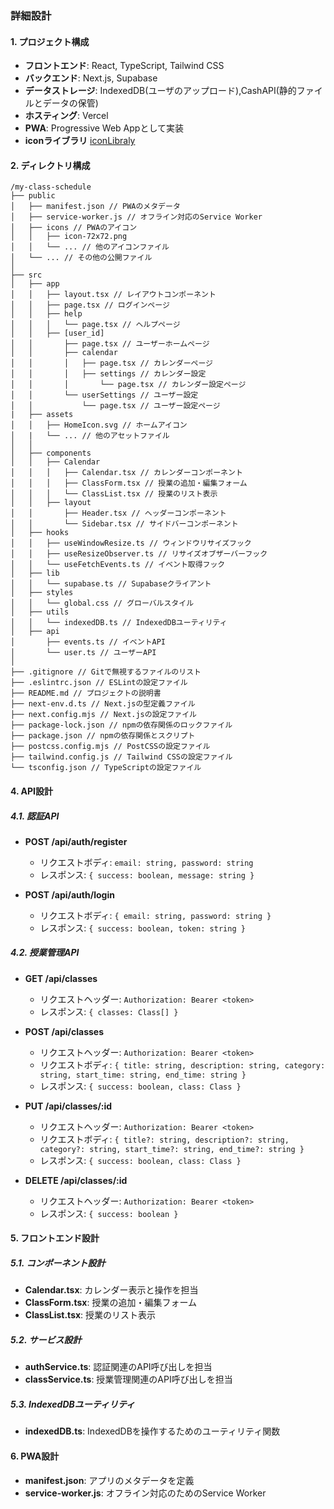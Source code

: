 ### 詳細設計

#### 1. プロジェクト構成
- **フロントエンド**: React, TypeScript, Tailwind CSS
- **バックエンド**: Next.js, Supabase
- **データストレージ**: IndexedDB(ユーザのアップロード),CashAPI(静的ファイルとデータの保管)
- **ホスティング**: Vercel
- **PWA**: Progressive Web Appとして実装
- **iconライブラリ** [iconLibraly](https://tabler.io/icons)

#### 2. ディレクトリ構成
```
/my-class-schedule
├── public
│   ├── manifest.json // PWAのメタデータ
│   ├── service-worker.js // オフライン対応のService Worker
│   ├── icons // PWAのアイコン
│   │   ├── icon-72x72.png
│   │   └── ... // 他のアイコンファイル
│   └── ... // その他の公開ファイル
│
├── src
│   ├── app
│   │   ├── layout.tsx // レイアウトコンポーネント
│   │   ├── page.tsx // ログインページ
│   │   ├── help
│   │   │   └── page.tsx // ヘルプページ
│   │   ├── [user_id]
│   │       ├── page.tsx // ユーザーホームページ
│   │       ├── calendar
│   │       │   ├── page.tsx // カレンダーページ
│   │       │   ├── settings // カレンダー設定
│   │       │       └── page.tsx // カレンダー設定ページ
│   │       └── userSettings // ユーザー設定
│   │           └── page.tsx // ユーザー設定ページ
|   ├── assets
│   │   ├── HomeIcon.svg // ホームアイコン
│   |   └── ... // 他のアセットファイル
│   │
│   ├── components
│   │   ├── Calendar
│   │   │   ├── Calendar.tsx // カレンダーコンポーネント
│   │   │   ├── ClassForm.tsx // 授業の追加・編集フォーム
│   │   │   └── ClassList.tsx // 授業のリスト表示
│   │   ├── layout
│   │       ├── Header.tsx // ヘッダーコンポーネント
│   │       └── Sidebar.tsx // サイドバーコンポーネント
│   ├── hooks
│   │   ├── useWindowResize.ts // ウィンドウリサイズフック
│   │   ├── useResizeObserver.ts // リサイズオブザーバーフック
│   │   └── useFetchEvents.ts // イベント取得フック
│   ├── lib
│   │   └── supabase.ts // Supabaseクライアント
│   ├── styles
│   │   └── global.css // グローバルスタイル
│   ├── utils
│   │   └── indexedDB.ts // IndexedDBユーティリティ
│   ├── api
│       ├── events.ts // イベントAPI
│       └── user.ts // ユーザーAPI
│   
├── .gitignore // Gitで無視するファイルのリスト
├── .eslintrc.json // ESLintの設定ファイル
├── README.md // プロジェクトの説明書
├── next-env.d.ts // Next.jsの型定義ファイル
├── next.config.mjs // Next.jsの設定ファイル
├── package-lock.json // npmの依存関係のロックファイル
├── package.json // npmの依存関係とスクリプト
├── postcss.config.mjs // PostCSSの設定ファイル
├── tailwind.config.js // Tailwind CSSの設定ファイル
└── tsconfig.json // TypeScriptの設定ファイル
```

#### 4. API設計

##### 4.1. 認証API
- **POST /api/auth/register**
  - リクエストボディ: ` email: string, password: string `
  - レスポンス: `{ success: boolean, message: string }`

- **POST /api/auth/login**
  - リクエストボディ: `{ email: string, password: string }`
  - レスポンス: `{ success: boolean, token: string }`

##### 4.2. 授業管理API
- **GET /api/classes**
  - リクエストヘッダー: `Authorization: Bearer <token>`
  - レスポンス: `{ classes: Class[] }`

- **POST /api/classes**
  - リクエストヘッダー: `Authorization: Bearer <token>`
  - リクエストボディ: `{ title: string, description: string, category: string, start_time: string, end_time: string }`
  - レスポンス: `{ success: boolean, class: Class }`

- **PUT /api/classes/:id**
  - リクエストヘッダー: `Authorization: Bearer <token>`
  - リクエストボディ: `{ title?: string, description?: string, category?: string, start_time?: string, end_time?: string }`
  - レスポンス: `{ success: boolean, class: Class }`

- **DELETE /api/classes/:id**
  - リクエストヘッダー: `Authorization: Bearer <token>`
  - レスポンス: `{ success: boolean }`

#### 5. フロントエンド設計

##### 5.1. コンポーネント設計
- **Calendar.tsx**: カレンダー表示と操作を担当
- **ClassForm.tsx**: 授業の追加・編集フォーム
- **ClassList.tsx**: 授業のリスト表示

##### 5.2. サービス設計
- **authService.ts**: 認証関連のAPI呼び出しを担当
- **classService.ts**: 授業管理関連のAPI呼び出しを担当

##### 5.3. IndexedDBユーティリティ
- **indexedDB.ts**: IndexedDBを操作するためのユーティリティ関数

#### 6. PWA設計
- **manifest.json**: アプリのメタデータを定義
- **service-worker.js**: オフライン対応のためのService Worker

